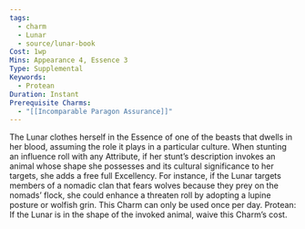 ```yaml
---
tags:
  - charm
  - Lunar
  - source/lunar-book
Cost: 1wp
Mins: Appearance 4, Essence 3
Type: Supplemental
Keywords:
  - Protean
Duration: Instant
Prerequisite Charms:
  - "[[Incomparable Paragon Assurance]]"
---
```

The Lunar clothes herself in the Essence of one of the beasts that dwells in her blood, assuming the role it plays in a particular culture. When stunting an influence roll with any Attribute, if her stunt’s description invokes an animal whose shape she possesses and its cultural significance to her targets, she adds a free full Excellency. For instance, if the Lunar targets members of a nomadic clan that fears wolves because they prey on the nomads’ flock, she could enhance a threaten roll by adopting a lupine posture or wolfish grin. This Charm can only be used once per day. Protean: If the Lunar is in the shape of the invoked animal, waive this Charm’s cost.